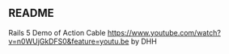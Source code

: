 ## README
Rails 5 Demo of Action Cable https://www.youtube.com/watch?v=n0WUjGkDFS0&feature=youtu.be by DHH
 